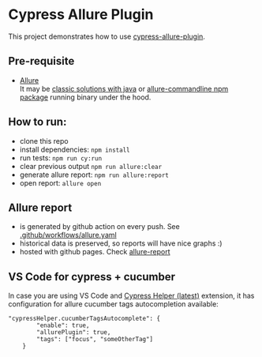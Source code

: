 # Cypress Allure Plugin
This project demonstrates how to use [cypress-allure-plugin](https://github.com/Shelex/cypress-allure-plugin).

## Pre-requisite

-   [Allure](https://docs.qameta.io/allure/#_get_started)  
    It may be [classic solutions with java](https://github.com/allure-framework/allure2#download) or [allure-commandline npm package](https://www.npmjs.com/package/allure-commandline) running binary under the hood.

## How to run:

-   clone this repo
-   install dependencies: `npm install`
-   run tests: `npm run cy:run`
-   clear previous output `npm run allure:clear`
-   generate allure report: `npm run allure:report`
-   open report: `allure open`

## Allure report

-   is generated by github action on every push. See [.github/workflows/allure.yaml](.github/workflows/allure.yaml)
-   historical data is preserved, so reports will have nice graphs :)
-   hosted with github pages. Check [allure-report](https://shelex.github.io/cypress-allure-plugin-example/allure-report)

## VS Code for cypress + cucumber

In case you are using VS Code and [Cypress Helper (latest)](https://marketplace.visualstudio.com/items?itemName=shevtsov.vscode-cy-helper) extension, it has configuration for allure cucumber tags autocompletion available:

```
"cypressHelper.cucumberTagsAutocomplete": {
        "enable": true,
        "allurePlugin": true,
        "tags": ["focus", "someOtherTag"]
    }
```
